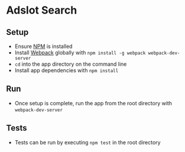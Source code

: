 Adslot Search
=============

## Setup
 - Ensure [NPM](https://www.npmjs.com/) is installed
 - Install [Webpack](https://webpack.github.io/) globally with `npm install -g webpack webpack-dev-server`
 - `cd` into the app directory on the command line
 - Install app dependencies with `npm install`

## Run
 - Once setup is complete, run the app from the root directory with `webpack-dev-server`

## Tests
 - Tests can be run by executing `npm test` in the root directory
